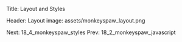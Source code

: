 Title: Layout and Styles

<!-- A presentation slide with an image that takes up most of the screen -->
Header: Layout
image: assets/monkeyspaw_layout.png

Next: 18_4_monkeyspaw_styles
Prev: 18_2_monkeyspaw_javascript
